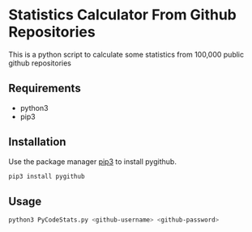 # Statistics Calculator From Github Repositories

This is a python script to calculate some statistics from 100,000 public github repositories

## Requirements
- python3
- pip3


## Installation

Use the package manager [pip3](https://pip.pypa.io/en/stable/) to install pygithub.

```bash
pip3 install pygithub
```

## Usage

```bash
python3 PyCodeStats.py <github-username> <github-password>
